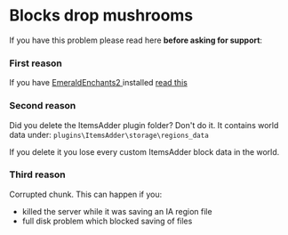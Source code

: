 # Blocks drop mushrooms

If you have this problem please read here **before asking for support**:

### First reason

If you have [EmeraldEnchants2 ](https://github.com/TheBusyBiscuit/EmeraldEnchants2)installed [read this](https://github.com/LoneDev6/ItemsAdder/issues/123)

### Second reason

Did you delete the ItemsAdder plugin folder? Don't do it. It contains world data under: `plugins\ItemsAdder\storage\regions_data`

If you delete it you lose every custom ItemsAdder block data in the world.

### Third reason

Corrupted chunk. This can happen if you:

* killed the server while it was saving an IA region file
* full disk problem which blocked saving of files

